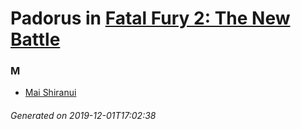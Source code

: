 # Padorus in [Fatal Fury 2: The New Battle](https://myanimelist.net/anime/1800/Fatal_Fury_2__The_New_Battle)

### M
* [Mai Shiranui](https://github.com/shadow578/Project-Padoru/blob/master/table-of-contents/characters/MaiShiranui.md)

###### Generated on 2019-12-01T17:02:38
